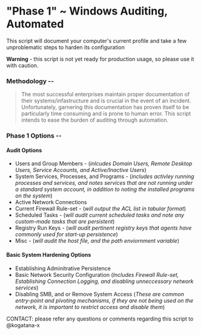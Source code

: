 # "Phase 1" ~ Windows Auditing, Automated
This script will document your computer's current profile and take a few unproblematic steps to harden its configuration

**Warning** - this script is not yet ready for production usage, so please use it with caution.

### Methodology --
> The most successful enterprises maintain proper documentation of their systems/infastructure and is crucial in the event of an incident. 
> Unfortunately, garnering this documentation  has proven itself to be particularly time consuming and is prone to human error. 
> This script intends to ease the burden of auditing through automation.

### Phase 1 Options -- 
#### Audit Options
  * Users and Group Members  - (_inlcudes Domain Users, Remote Desktop Users, Service Accounts, and Active/Inactive Users_)
  * System Services, Processes, and Programs - (_includes activley running processes and services, and notes services that are not running under a standard system account, in addition to noting the installed programs on the system_)
  * Active Network Connections
  * Current Firewall Rule-set - (_will output the ACL list in tabular format_)
  * Scheduled Tasks - (_will audit current scheduled tasks and note any custom-made tasks that are persistent_)
  * Registry Run Keys - (_will audit pertinent registry keys that agents have commonly used for start-up persistence_)
  * Misc - (_will audit the host file, and the path enviornment variable_)


#### Basic System Hardening Options
  * Establishing Adminitrative Persistence 
  * Basic Network Security Configuration (_Includes Firewall Rule-set, Establishing Connection Logging, and disabling unneccessary network services_)
  * Disabling SMB, and or Remove System Access (_These are common entry-point and pivoting mechanisms, if they are not being used on the network, it is important to restrict access and disable them_)


 CONTACT: please refer any questions or comments regarding this script to @kogatana-x

